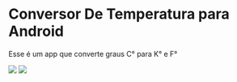# Conversor De Temperatura para Android

Esse é um app que converte graus C° para K° e F°

<img src="https://forthebadge.com/images/badges/built-for-android.svg">
<img src="https://forthebadge.com/images/badges/made-with-java.svg">
